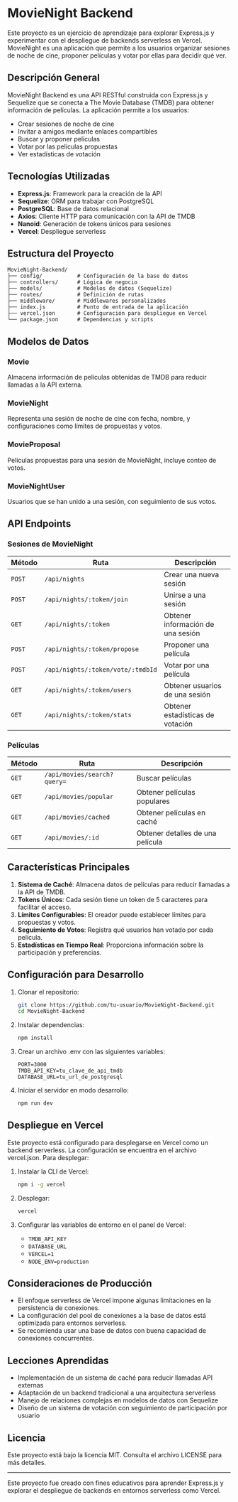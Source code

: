 # MovieNight Backend

Este proyecto es un ejercicio de aprendizaje para explorar Express.js y experimentar con el despliegue de backends serverless en Vercel. MovieNight es una aplicación que permite a los usuarios organizar sesiones de noche de cine, proponer películas y votar por ellas para decidir qué ver.

## Descripción General

MovieNight Backend es una API RESTful construida con Express.js y Sequelize que se conecta a The Movie Database (TMDB) para obtener información de películas. La aplicación permite a los usuarios:

- Crear sesiones de noche de cine
- Invitar a amigos mediante enlaces compartibles
- Buscar y proponer películas
- Votar por las películas propuestas
- Ver estadísticas de votación

## Tecnologías Utilizadas

- **Express.js**: Framework para la creación de la API
- **Sequelize**: ORM para trabajar con PostgreSQL
- **PostgreSQL**: Base de datos relacional
- **Axios**: Cliente HTTP para comunicación con la API de TMDB
- **Nanoid**: Generación de tokens únicos para sesiones
- **Vercel**: Despliegue serverless

## Estructura del Proyecto

```
MovieNight-Backend/
├── config/           # Configuración de la base de datos
├── controllers/      # Lógica de negocio
├── models/           # Modelos de datos (Sequelize)
├── routes/           # Definición de rutas
├── middleware/       # Middlewares personalizados
├── index.js          # Punto de entrada de la aplicación
├── vercel.json       # Configuración para despliegue en Vercel
└── package.json      # Dependencias y scripts
```

## Modelos de Datos

### Movie
Almacena información de películas obtenidas de TMDB para reducir llamadas a la API externa.

### MovieNight
Representa una sesión de noche de cine con fecha, nombre, y configuraciones como límites de propuestas y votos.

### MovieProposal
Películas propuestas para una sesión de MovieNight, incluye conteo de votos.

### MovieNightUser
Usuarios que se han unido a una sesión, con seguimiento de sus votos.

## API Endpoints

### Sesiones de MovieNight

| Método | Ruta | Descripción |
|--------|------|-------------|
| `POST` | `/api/nights` | Crear una nueva sesión |
| `POST` | `/api/nights/:token/join` | Unirse a una sesión |
| `GET`  | `/api/nights/:token` | Obtener información de una sesión |
| `POST` | `/api/nights/:token/propose` | Proponer una película |
| `POST` | `/api/nights/:token/vote/:tmdbId` | Votar por una película |
| `GET`  | `/api/nights/:token/users` | Obtener usuarios de una sesión |
| `GET`  | `/api/nights/:token/stats` | Obtener estadísticas de votación |

### Películas

| Método | Ruta | Descripción |
|--------|------|-------------|
| `GET`  | `/api/movies/search?query=` | Buscar películas |
| `GET`  | `/api/movies/popular` | Obtener películas populares |
| `GET`  | `/api/movies/cached` | Obtener películas en caché |
| `GET`  | `/api/movies/:id` | Obtener detalles de una película |

## Características Principales

1. **Sistema de Caché**: Almacena datos de películas para reducir llamadas a la API de TMDB.
2. **Tokens Únicos**: Cada sesión tiene un token de 5 caracteres para facilitar el acceso.
3. **Límites Configurables**: El creador puede establecer límites para propuestas y votos.
4. **Seguimiento de Votos**: Registra qué usuarios han votado por cada película.
5. **Estadísticas en Tiempo Real**: Proporciona información sobre la participación y preferencias.

## Configuración para Desarrollo

1. Clonar el repositorio:
   ```bash
   git clone https://github.com/tu-usuario/MovieNight-Backend.git
   cd MovieNight-Backend
   ```

2. Instalar dependencias:
   ```bash
   npm install
   ```

3. Crear un archivo .env con las siguientes variables:
   ```
   PORT=3000
   TMDB_API_KEY=tu_clave_de_api_tmdb
   DATABASE_URL=tu_url_de_postgresql
   ```

4. Iniciar el servidor en modo desarrollo:
   ```bash
   npm run dev
   ```

## Despliegue en Vercel

Este proyecto está configurado para desplegarse en Vercel como un backend serverless. La configuración se encuentra en el archivo vercel.json. Para desplegar:

1. Instalar la CLI de Vercel:
   ```bash
   npm i -g vercel
   ```

2. Desplegar:
   ```bash
   vercel
   ```

3. Configurar las variables de entorno en el panel de Vercel:
   - `TMDB_API_KEY`
   - `DATABASE_URL`
   - `VERCEL=1`
   - `NODE_ENV=production`

## Consideraciones de Producción

- El enfoque serverless de Vercel impone algunas limitaciones en la persistencia de conexiones.
- La configuración del pool de conexiones a la base de datos está optimizada para entornos serverless.
- Se recomienda usar una base de datos con buena capacidad de conexiones concurrentes.

## Lecciones Aprendidas

- Implementación de un sistema de caché para reducir llamadas API externas
- Adaptación de un backend tradicional a una arquitectura serverless
- Manejo de relaciones complejas en modelos de datos con Sequelize
- Diseño de un sistema de votación con seguimiento de participación por usuario

## Licencia

Este proyecto está bajo la licencia MIT. Consulta el archivo LICENSE para más detalles.

---

Este proyecto fue creado con fines educativos para aprender Express.js y explorar el despliegue de backends en entornos serverless como Vercel.